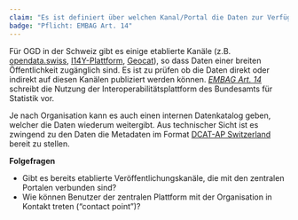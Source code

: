 ```yaml
---
claim: "Es ist definiert über welchen Kanal/Portal die Daten zur Verfügung gestellt werden?"
badge: "Pflicht: EMBAG Art. 14"
---
```


Für OGD in der Schweiz gibt es einige etablierte Kanäle (z.B. [opendata.swiss](https://opendata.swiss/), [I14Y-Plattform](https://www.i14y.admin.ch/de/home), [Geocat](https://www.geocat.ch/)), so dass Daten einer breiten Öffentlichkeit zugänglich sind.
Es ist zu prüfen ob die Daten direkt oder indirekt auf diesen Kanälen publiziert werden können.
_[EMBAG Art. 14](https://www.fedlex.admin.ch/eli/fga/2023/787/de#art_14)_ schreibt die Nutzung der Interoperabilitätsplattform des Bundesamts für Statistik vor.

Je nach Organisation kann es auch einen internen Datenkatalog geben, welcher die Daten wiederum weitergibt. Aus technischer Sicht ist es zwingend zu den Daten die Metadaten im Format [DCAT-AP Switzerland](https://www.dcat-ap.ch/) bereit zu stellen.


**Folgefragen**

* Gibt es bereits etablierte Veröffentlichungskanäle, die mit den zentralen Portalen verbunden sind?
* Wie können Benutzer der zentralen Plattform mit der Organisation in Kontakt treten (“contact point”)?
  
